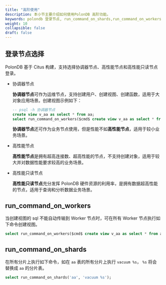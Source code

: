 ```yaml
---
title: "高阶使用"
description: 本小节主要介绍如何使用PolonDB 高阶功能。 
keywords: polondb 登录节点, run_command_on_shards,run_command_on_workers
weight: 10
collapsible: false
draft: false
---
```


## 登录节点选择

PolonDB 基于 Citus 构建，支持选择协调器节点、高性能节点和高性能只读节点登录。

- 协调器节点

   **协调器节点**可作为运维节点，支持创建用户、创建视图、创建函数，适用于大对象应用场景。创建视图示例如下：

   ```sql
   -- psql -h 协调器节点
   create view v_aa as select * from aa;
   select run_command_on_workers($cmd$ create view v_aa as select * from aa $cmd$);
   ```

    **协调器节点**还可作为业务节点使用，但是性能不如**高性能节点**，适用于较小业务场景。

- 高性能节点

   **高性能节点**是拥有超高连接数、超高性能的节点，不支持创建对象，适用于较大并对数据性能要求较高的业务场景。

- 高性能只读节点

   **高性能只读节点**充分发挥 PolonDB 硬件资源的利用率，是拥有数据超高性能的节点，适用于查询和分析数据业务场景。

## run_command_on_workers

当创建视图的 sql 不能自动传输到 Worker 节点时，可在所有 Worker 节点执行如下命令创建视图。

```sql
select run_command_on_workers($cmd$ create view v_aa as select * from aa $cmd$);
```

## run_command_on_shards

在所有分片上执行如下命令，如在 `aa` 表的所有分片上执行 `vacuum %s`， `%s` 将会替换成 `aa` 的分片表。

```sql
select run_command_on_shards('aa', 'vacuum %s');
```
